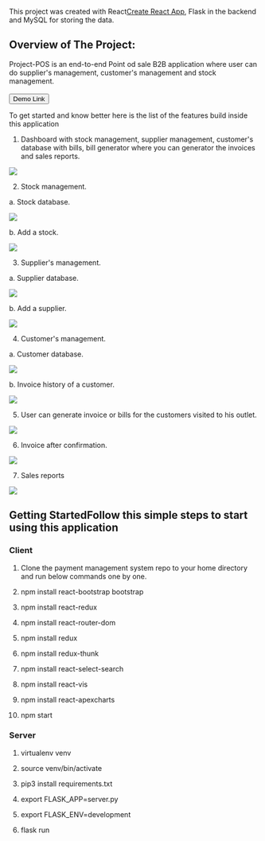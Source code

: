 This project was created  with  React[Create React App](https://github.com/facebook/create-react-app),
Flask in the backend and MySQL for storing the data.


## Overview of The Project:
Project-POS is an end-to-end Point od sale B2B application where user can do supplier's management, customer's management and stock management.
<br>
<br>
<a href =  "">
  <button style = "background:red,padding:5px">Demo Link</button>
</a>

To get started and know better here is the list of the features build inside this application

1. Dashboard with stock management, supplier management, customer's database with bills, bill generator where you can generator the invoices and sales reports.
<p> <img src  = "/pos_project/public/home.png"> </p>

2. Stock management.

a. Stock database.
<p> <img src  = "/pos_project/public/stocks.png"> </p>

b. Add a stock.
<p> <img src  = "/pos_project/public/addstocks.png"> </p>

3. Supplier's management.

a. Supplier database.
<p> <img src  = "/pos_project/public/suppliers.png"> </p>

b. Add a supplier.
<p> <img src  = "/pos_project/public/supplier.png"> </p>

4. Customer's management.

a. Customer database.
<p> <img src  = "/pos_project/public/customerbills.png"> </p>

b. Invoice history of a customer.
<p> <img src  = "/pos_project/public/invoice_from_customer.png"> </p>

5. User can generate invoice or bills for the customers visited to his outlet.
<p> <img src  = "/pos_project/public/billgenrator.png"> </p>

6. Invoice after confirmation.
<p> <img src  = "/pos_project/public/invoice.png"> </p>

7. Sales reports
<p> <img src  = "/pos_project/public/reports.png"> </p>

## Getting StartedFollow this simple steps to start using this application

### Client

1.   Clone the payment management system repo to your home directory and run below commands one by one.

2.   npm install react-bootstrap bootstrap

3.   npm install react-redux

4.   npm install react-router-dom

5.   npm install redux

6.   npm install redux-thunk

7.   npm install react-select-search

8.   npm install react-vis

9.   npm install react-apexcharts

10.  npm start

### Server

1.   virtualenv venv

2.   source venv/bin/activate

3.   pip3 install requirements.txt

4.   export FLASK_APP=server.py

5.   export FLASK_ENV=development

4.   flask run

